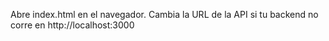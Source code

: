 Abre index.html en el navegador. Cambia la URL de la API si tu backend no corre en http://localhost:3000